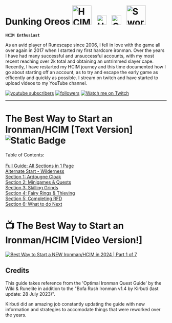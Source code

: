 # Dunking Oreos <img alt="HCIM" width="60px" style="padding-right:10px;" src="https://github.com/user-attachments/assets/d9c409df-bda9-4669-8b86-790593222505"/> <img alt="Untrimmed Slayer" width="30px" style="padding-right:10px;" src="https://github.com/user-attachments/assets/5533dd8c-4972-4ecd-9207-06c95923365a" /> <img alt="QPC" width="30px" style="padding-right:10px;" src="https://github.com/user-attachments/assets/e2bd9d45-edda-498c-a247-454afa3973f2" /> <img alt="Sword" width="60px" style="padding-right:10px;" src="https://github.com/user-attachments/assets/0b601755-f5a0-4a79-aced-e1951e4b49c0" />

**`HCIM Enthusiast`** 

As an avid player of Runescape since 2006, I fell in love with the game all over again in 2017 when I started my first hardcore ironman. Over the years I have had many successful and unsuccessful accounts, with my most recent reaching over 2k total and obtaining an untrimmed slayer cape. Recently, I have restarted my HCIM journey and this time documented how I go about starting off an account, as to try and escape the early game as efficently and quickly as possible. I stream on twitch and have started to upload videos to my YouTube channel.

<!-- Social icons section -->
<p align="left">
      <a href="https://www.youtube.com/@Dunking_Oreos?sub_confirmation=1">
         <img alt="youtube subscribers" title="Subscribe to my YouTube channel" src="https://custom-icon-badges.demolab.com/youtube/channel/subscribers/UCVDAJ5ThtDf4CjkL72G56TQ"/></a> 
      <a href="https://www.twitter.com/Dunking_Oreos?follow_confirmation=1">
       <img alt="followers" title="Follow me on Twitter" src="https://custom-icon-badges.demolab.com/twitter/follow/dunking_oreos?color=236ad3&labelColor=1155ba&style=for-the-badge&logo=x&label=Follow&logoColor=white"/></a>
      <a href="https://www.twitch.tv/Dunking_Oreos">
          <img alt="Watch me on Twitch" title="Watch me Stream on Twitch" src="https://custom-icon-badges.demolab.com/twitch/status/Dunking_Oreos?color=8d5cea&labelColor=6441a5&style=for-the-badge&logo=twitch&label=Check out my Stream&logoColor=white"/></a>
      </p>

---

# The Best Way to Start an Ironman/HCIM [Text Version] ![Static Badge](https://img.shields.io/badge/Last_Updated-August_2024-blue) 

Table of Contents: <br /> <br />
[Full Guide: All Sections in 1 Page](https://github.com/DunkingOreos/OSRS/blob/main/Full%20Guide)<br />
[Alternate Start - Wilderness](https://github.com/DunkingOreos/OSRS/blob/main/Wilderness%20Start)<br /> 
[Section 1: Ardougne Cloak](https://github.com/DunkingOreos/OSRS/blob/main/Section%201%3A%20Ardougne%20Cloak)<br />
[Section 2: Minigames & Quests](https://github.com/DunkingOreos/OSRS/blob/main/Section%202%3A%20Minigames%20%26%20Quests)<br />
[Section 3: Skilling Grinds](https://github.com/DunkingOreos/OSRS/blob/main/Section%203%3A%20Skilling%20Grinds)<br />
[Section 4: Fairy Rings & Thieving](https://github.com/DunkingOreos/OSRS/blob/main/Section%204%3A%20Fairy%20Rings%20%26%20Thieving)<br />
[Section 5: Completing RFD](https://github.com/DunkingOreos/OSRS/blob/main/Section%205%3A%20Completing%20RFD)<br />
[Section 6: What to do Next](https://github.com/DunkingOreos/OSRS/blob/main/Section%206:%20What%20to%20do%20Next)<br />

# 📺 The Best Way to Start an Ironman/HCIM [Video Version!]

<!-- BEGIN YOUTUBE-CARDS -->
[![Best Way to Start a NEW Ironman/HCIM in 2024 | Part 1 of 7](https://ytcards.demolab.com/?id=Klszpat2iro&title=Best+Way+to+Start+a+NEW+Ironman%2FHCIM+in+2024+%7C+Part+1+of+7&lang=en&timestamp=1722616206&background_color=%230d1117&title_color=%23ffffff&stats_color=%23dedede&max_title_lines=2&width=300&border_radius=5 "Best Way to Start a NEW Ironman/HCIM in 2024 | Part 1 of 7")](https://www.youtube.com/watch?v=Klszpat2iro)
<!-- END YOUTUBE-CARDS -->

## Credits
This guide takes reference from the 'Optimal Ironman Quest Guide' by the Wiki & Runelite in addition to the "Bofa Rush Ironman v1.4 by Kirbuti (last update: 28 July 2023)". 

Kirbuti did an amazing job constantly updating the guide with new information and strategies to accomodate things that were reworked over the years.	


